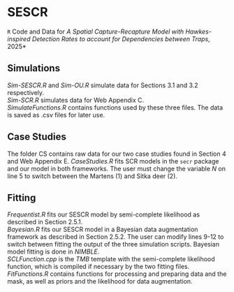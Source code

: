 # SESCR
`R` Code and Data for *A Spatial Capture-Recapture Model with Hawkes-inspired Detection Rates to account for Dependencies between Traps*, 2025*

## Simulations
*Sim-SESCR.R* and *Sim-OU.R* simulate data for Sections 3.1 and 3.2 respectively.<br/> 
*Sim-SCR.R* simulates data for Web Appendix C.<br/>
*SimulateFunctions.R* contains functions used by these three files. 
The data is saved as .csv files for later use. 

## Case Studies
The folder CS contains raw data for our two case studies found in Section 4 and Web Appendix E.
*CaseStudies.R* fits SCR models in the `secr` package and our model in both frameworks.
The user must change the variable *N* on line 5 to switch between the Martens (1) and Sitka deer (2).

## Fitting
*Frequentist.R* fits our SESCR model by semi-complete likelihood as described in Section 2.5.1.<br/> 
*Bayesian.R* fits our SESCR model in a Bayesian data augmentation framework as described in Section 2.5.2.
The user can modify lines 9-12 to switch between fitting the output of the three simulation scripts.
Bayesian model fitting is done in *NIMBLE*.<br/>
*SCLFunction.cpp* is the *TMB* template with the semi-complete likelihood function, which is compiled if necessary by the two fitting files.<br/>
*FitFunctions.R* contains functions for processing and preparing data and the mask, as well as priors and the likelihood for data augmentation.


